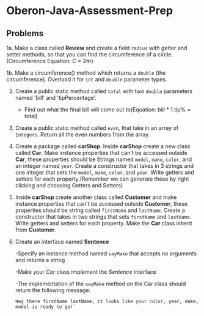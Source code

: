 # Oberon-Java-Assessment-Prep

## Problems

1a. Make a class called **Review** and create a field `radius` with getter and setter methods, so that you can find the circumference of a circle.
   (Circumference Equation: C = 2πr)
   
1b. Make a circumference() method which returns a `double` (the circumference). Overload it for `int` and `double` parameter types.

2. Create a public static method called `total` with two `double` parameters named 'bill' and 'tipPercentage'. 
   - Find out what the final bill will come out to(Equation: bill * 1.tip% = total)


3. Create a public static method called `even`, that take in an array of `Integers`. Return all the even numbers from the array.


4. Create a package called **carShop**. Inside **carShop** create a new class called **Car**. Make instance properties that can't be accessed outside **Car**,
   these properties should be Strings named `model`, `make`, `color`, and an integer named `year`. Create a constructor that takes in 3 strings and one integer
   that sets the `model`, `make`, `color`, and `year`. Write getters and setters for each property.(Remember we can generate these by right clicking and choosing Getters and Setters)
   

5. Inside **carShop** create another class called **Customer** and make instance properties that can't be accessed outside **Customer**,
   these properties should be string called `firstName` and `lastName`. Create a constructor that takes in two strings that sets 
   `firstName` and `lastName`. Write getters and setters for each property. Make the **Car** class inherit from **Customer**.
   

6. Create an interface named **Sentence**

    -Specify an instance method named `sayMake` that accepts no arguments and returns a string

    -Make your *Car* class implement the *Sentence* interface

    -The implementation of the `sayMake` method on the Car class should return the following message: 
      ```
      Hey there firstName lastName, it looks like your color, year, make, model is ready to go!`
      ```
    

